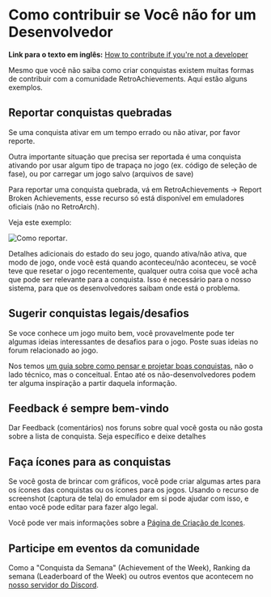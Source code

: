 # Como contribuir se Você não for um Desenvolvedor

**Link para o texto em inglês:** [How to contribute if you're not a developer](How-to-contribute-if-you-are-not-a-developer)

Mesmo que você não saiba como criar conquistas existem muitas formas de contribuir com a comunidade RetroAchievements. Aqui estão alguns exemplos.

## Reportar conquistas quebradas

Se uma conquista ativar em um tempo errado ou não ativar, por favor reporte.

Outra importante situação que precisa ser reportada é uma conquista ativando por usar algum tipo de trapaça no jogo (ex. código de seleção de fase), ou por carregar um jogo salvo (arquivos de save)

Para reportar uma conquista quebrada, vá em RetroAchievements -> Report Broken Achievements, esse recurso só está disponível em emuladores oficiais (não no RetroArch).

Veja este exemplo:

![Como reportar](https://media.giphy.com/media/5R2Pn8983YVpcmGWgk/giphy.gif).

Detalhes adicionais do estado do seu jogo, quando ativa/não ativa, que modo de jogo, onde você está quando aconteceu/não aconteceu, se você teve que resetar o jogo recentemente, qualquer outra coisa que você acha que pode ser relevante para a conquista. Isso é necessário para o nosso sistema, para que os desenvolvedores saibam onde está o problema.

## Sugerir conquistas legais/desafios

Se voce conhece um jogo muito bem, você provavelmente pode ter algumas ideias interessantes de desafios para o jogo. Poste suas ideias no forum relacionado ao jogo.

Nos temos [um guia sobre como pensar e projetar boas conquistas](Achievement-Design-pt_BR), não o lado técnico, mas o conceitual. Entao até os não-desenvolvedores podem ter alguma inspiração a partir daquela informação.

## Feedback é sempre bem-vindo

Dar Feedback (comentários) nos foruns sobre qual você gosta ou não gosta sobre a lista de conquista. Seja específico e deixe detalhes

## Faça ícones para as conquistas

Se você gosta de brincar com gráficos, você pode criar algumas artes para os ícones das conquistas ou os ícones para os jogos. Usando o recurso de screenshot (captura de tela) do emulador em si pode ajudar com isso, e entao você pode editar para fazer algo legal.

Você pode ver mais informações sobre a [Página de Criação de Icones](Badge-and-Icon-Creation-pt_BR).

## Participe em eventos da comunidade

Como a "Conquista da Semana" (Achievement of the Week), Ranking da semana (Leaderboard of the Week) ou outros eventos que acontecem no [nosso servidor do Discord](https://discord.gg/dq2E4hE).
